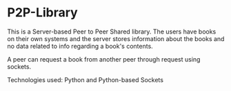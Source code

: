 # P2P-Library

This is a Server-based Peer to Peer Shared library. The users have books on their own systems and the server stores information about the books and no data related to info regarding a book's contents.

A peer can request a book from another peer through request using sockets.

Technologies used: Python and Python-based Sockets
